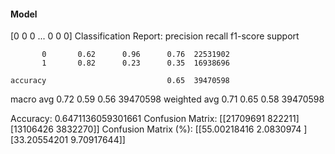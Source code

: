 #### Model
[0 0 0 ... 0 0 0]
Classification Report:
              precision    recall  f1-score   support

           0       0.62      0.96      0.76  22531902
           1       0.82      0.23      0.35  16938696

    accuracy                           0.65  39470598
   macro avg       0.72      0.59      0.56  39470598
weighted avg       0.71      0.65      0.58  39470598

Accuracy: 0.6471136059301661
Confusion Matrix:
[[21709691   822211]
 [13106426  3832270]]
Confusion Matrix (%):
[[55.00218416  2.0830974 ]
 [33.20554201  9.70917644]]
